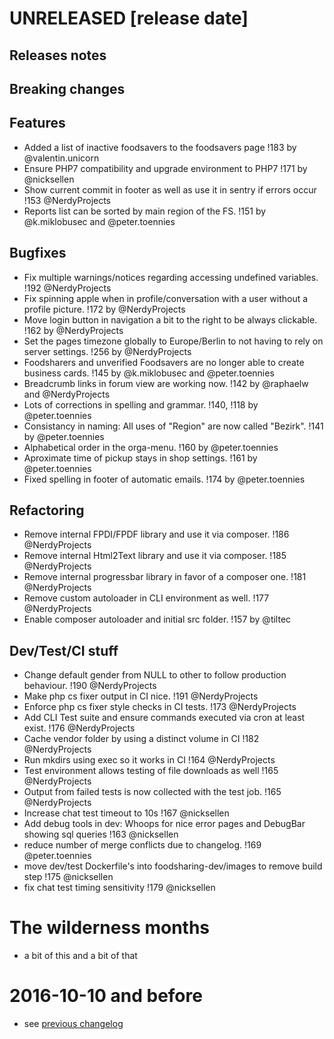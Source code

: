 # UNRELEASED [release date]

## Releases notes

## Breaking changes

## Features
- Added a list of inactive foodsavers to the foodsavers page !183 by @valentin.unicorn
- Ensure PHP7 compatibility and upgrade environment to PHP7 !171 by @nicksellen
- Show current commit in footer as well as use it in sentry if errors occur !153 @NerdyProjects
- Reports list can be sorted by main region of the FS. !151 by @k.miklobusec and @peter.toennies 

## Bugfixes
- Fix multiple warnings/notices regarding accessing undefined variables. !192 @NerdyProjects
- Fix spinning apple when in profile/conversation with a user without a profile picture. !172 by @NerdyProjects
- Move login button in navigation a bit to the right to be always clickable. !162 by @NerdyProjects
- Set the pages timezone globally to Europe/Berlin to not having to rely on server settings. !256 by @NerdyProjects
- Foodsharers and unverified Foodsavers are no longer able to create business cards. !145 by @k.miklobusec and @peter.toennies
- Breadcrumb links in forum view are working now. !142 by @raphaelw and @NerdyProjects
- Lots of corrections in spelling and grammar. !140, !118 by @peter.toennies
- Consistancy in naming: All uses of "Region" are now called "Bezirk". !141 by @peter.toennies
- Alphabetical order in the orga-menu. !160 by @peter.toennies
- Aproximate time of pickup stays in shop settings. !161 by @peter.toennies
- Fixed spelling in footer of automatic emails. !174 by @peter.toennies

## Refactoring
- Remove internal FPDI/FPDF library and use it via composer. !186 @NerdyProjects
- Remove internal Html2Text library and use it via composer. !185 @NerdyProjects
- Remove internal progressbar library in favor of a composer one. !181 @NerdyProjects
- Remove custom autoloader in CLI environment as well. !177 @NerdyProjects
- Enable composer autoloader and initial src folder. !157 by @tiltec

## Dev/Test/CI stuff
- Change default gender from NULL to other to follow production behaviour. !190 @NerdyProjects
- Make php cs fixer output in CI nice. !191 @NerdyProjects
- Enforce php cs fixer style checks in CI tests. !173 @NerdyProjects
- Add CLI Test suite and ensure commands executed via cron at least exist. !176 @NerdyProjects
- Cache vendor folder by using a distinct volume in CI !182 @NerdyProjects
- Run mkdirs using exec so it works in CI !164 @NerdyProjects
- Test environment allows testing of file downloads as well !165 @NerdyProjects
- Output from failed tests is now collected with the test job. !165 @NerdyProjects
- Increase chat test timeout to 10s !167 @nicksellen
- Add debug tools in dev: Whoops for nice error pages and DebugBar showing sql queries !163 @nicksellen
- reduce number of merge conflicts due to changelog. !169 @peter.toennies
- move dev/test Dockerfile's into foodsharing-dev/images to remove build step !175 @nicksellen
- fix chat test timing sensitivity !179 @nicksellen

# The wilderness months

* a bit of this and a bit of that

# 2016-10-10 and before

* see [previous changelog](https://wiki.foodsharing.de/Foodsharing.de_Plattform:_%C3%84nderungshistorie)
